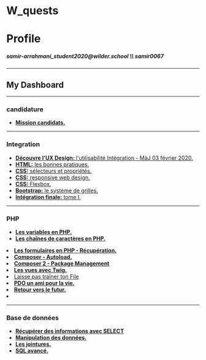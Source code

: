 # W_quests
<h1>Profile</h1>
<h5>samir-arrahmani_student2020@wilder.school \\ samir0067</h5>

<hr>
<h2>My Dashboard</h2>
<hr>

<h3>candidature</h3>
<ul>
    <li>
        <a href="https://github.com/samir0067/W_quests/tree/master/MissionCandidats">
        <strong>Mission candidats.</strong>
        </a> 
    </li>
</ul>
<hr>

<h3>Integration</h3>
<ul>
    <li>
        <a href="https://github.com/samir0067/W_quests/tree/master/Integration/UxDesign">
        <strong>Découvre l'UX Design: </strong>l'utilisabilité Intégration - MàJ 03 février 2020.
        </a> 
    </li>
    <li>
        <a href="https://github.com/samir0067/W_quests/tree/master/Integration/htmlBonnePratique">
        <strong>HTML:</strong> les bonnes pratiques.
        </a>     
        </li>
    <li>
        <a href="https://github.com/samir0067/W_quests/tree/master/Integration/cssS%C3%A9lecteurPropri%C3%A9t%C3%A9">
         <strong>CSS:</strong> sélecteurs et propriétés.
        </a> 
    </li>
    <li>
        <a href="https://github.com/samir0067/W_quests/tree/master/Integration/cssResponsiveDesign">
        <strong>CSS:</strong> responsive web design.
        </a> 
    </li>
    <li>
        <a href="https://github.com/samir0067/W_quests/tree/master/Integration/cssFlexbox">
        <strong>CSS:</strong> Flexbox.
        </a> 
    </li>
    <li>
        <a href="https://github.com/samir0067/W_quests/tree/master/Integration/%20bootstrapSyst%C3%A8meGrille">
        <strong>Bootstrap:</strong> le système de grilles.
        </a> 
    </li>
    <li>
        <a href="https://github.com/samir0067/W_quests/tree/master/Integration/int%C3%A9grationFinaleTome1">
        <strong>Intégration finale:</strong> tome I.
        </a> 
    </li>
</ul>
<hr>

<h3>PHP</h3>
<ul>
    <li>
        <a href="https://github.com/samir0067/W_quests/tree/master/PHP/lesSha%C3%AEnesCaract%C3%A8resPHP">
        <strong>Les variables en PHP.</strong>
        </a>
    </li>
    <li>
        <a href="https://github.com/samir0067/W_quests/tree/master/PHP/lesSha%C3%AEnesCaract%C3%A8resPHP">
        <strong>Les chaînes de caractères en PHP.</strong>
        </a>
    </li>
</ul>
    <li>
        <a href="https://github.com/samir0067/W_quests/tree/master/PHP/lesFormulairesEnPHPRecuperation">
        <strong>Les formulaires en PHP - Récupération.</strong>
        </a>
    </li>
    <li>
        <a href="https://github.com/samir0067/W_quests/tree/master/PHP/ComposerAutoload">
        <strong>Composer - Autoload.</strong>
        </a>
    </li>
    <li>
        <a href="https://github.com/samir0067/W_quests/tree/master/PHP/Composer2PackageManagement">
        <strong>Composer 2 - Package Management</strong>
        </a>
    </li>
    <li>
        <a href="https://github.com/samir0067/W_quests/tree/master/PHP/LesVuesAvecTwig">
        <strong>Les vues avec Twig.</strong>
        </a>
    </li>
    <li>
        <a href="https://github.com/samir0067/W_quests/tree/master/PHP/LaissePasTrainerTonFile">
        Laisse pas traîner ton File
        </a>
    </li>
    <li>
        <a href="https://github.com/samir0067/W_quests/tree/master/PHP/PDOUnAmiPourLaVie">
        <strong>PDO un ami pour la vie.</strong>
        </a>
    </li>
    <li>
        <a href="https://github.com/samir0067/W_quests/tree/master/PHP/RetourVersLeFutur">
        <strong>Retour vers le futur.</strong>
        </a>
    </li>
    <li>
        <a href="">
        </a>
    </li>
<hr>

<h3>Base de données</h3>
<ul>
    <li>
        <a href="https://github.com/samir0067/W_quests/tree/master/Base%20de%20donn%C3%A9es/recupInfoSELECT">
        <strong>Récupérer des informations avec SELECT</strong>
        </a>
    </li>
    <li>
        <a href="https://github.com/samir0067/W_quests/tree/master/Base%20de%20donn%C3%A9es/manipDesDonn%C3%A9es">
        <strong>Manipulation des données.</strong>
        </a>
    </li>
    <li>
        <a href="https://github.com/samir0067/W_quests/tree/master/Base%20de%20donn%C3%A9es/lesJointures">
        <strong>Les jointures.</strong>
        </a>
    </li>
    <li>
        <a href="https://github.com/samir0067/W_quests/tree/master/Base%20de%20donn%C3%A9es/SQLAvanc%C3%A9">
        <strong>SQL avancé.</strong>
        </a>
    </li>
</ul>